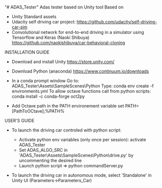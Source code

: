 "# ADAS_Tester" 
Adas tester based on Unity tool
Based on 
- Unity Standard assets
- Udacity self driving car project:
	https://github.com/udacity/self-driving-car-sim 
- Convolutional network for end-to-end driving in a simulator using Tensorflow and Keras (Naoki Shibuya)
	https://github.com/naokishibuya/car-behavioral-cloning

	
INSTALLATION GUIDE

- Download and install Unity
	https://store.unity.com/

- Download Python (anaconda)
	https://www.continuum.io/downloads

- In a conda prompt window
	Go to:
		ADAS_Tester\Assets\SampleScenes\Python
	Type:
		conda env create -f environments.yml
	To allow octave functions call from python scripts:
		conda install -c conda-forge oct2py

- Add Octave path in the PATH environement variable
	set PATH=[PathToOCtave];%PATH%
		

USER'S GUIDE
- To launch the driving car controled with python script:
	- Activate python env variables (only once per session): activate ADAS_Tester
	- Set ADAS_ALGO_SRC in 'ADAS_Tester\Assets\SampleScenes\Python\drive.py' by uncommenting the desired line
	- Launch python script => python commandServer.py
		
- To launch the driving car in autonomous mode, select 'Standalone' in Unity UI (Parameters->Parameters_Car)


	
